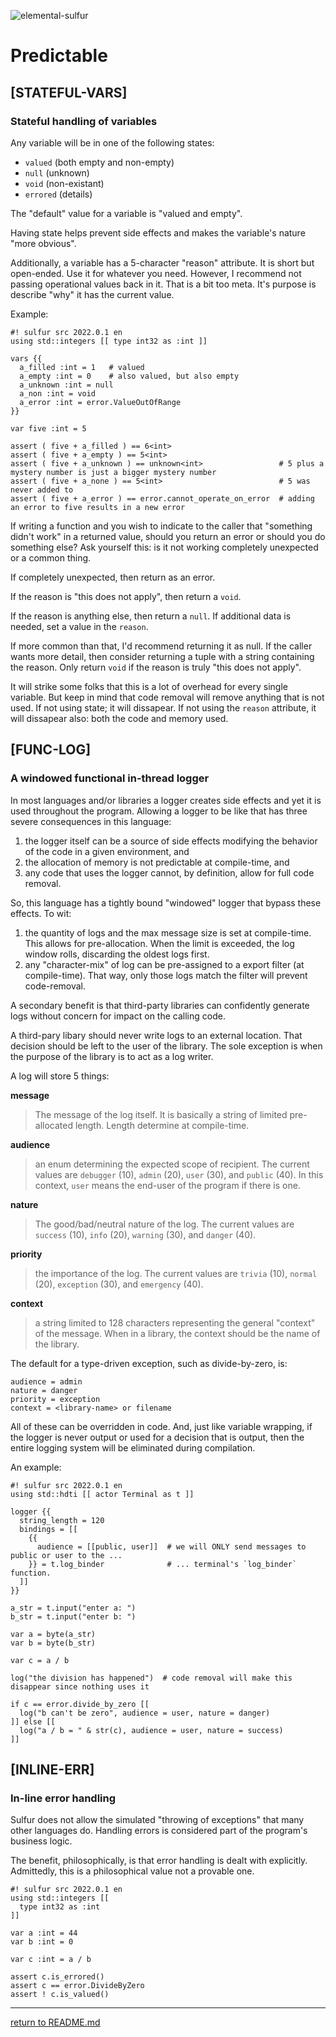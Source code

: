 ![elemental-sulfur](https://upload.wikimedia.org/wikipedia/commons/thumb/8/88/Sulfur_-_El_Desierto_mine%2C_San_Pablo_de_Napa%2C_Daniel_Campos_Province%2C_Potos%C3%AD%2C_Bolivia.jpg/220px-Sulfur_-_El_Desierto_mine%2C_San_Pablo_de_Napa%2C_Daniel_Campos_Province%2C_Potos%C3%AD%2C_Bolivia.jpg "Elemental Sulfer as seen on Wikipedia. Credit: Iifar")

# Predictable

## [STATEFUL-VARS]
### Stateful handling of variables

Any variable will be in one of the following states:

* `valued` (both empty and non-empty)
* `null` (unknown)
* `void` (non-existant)
* `errored` (details)

The "default" value for a variable is "valued and empty".

Having state helps prevent side effects and makes the variable's nature "more obvious".

Additionally, a variable has a 5-character "reason" attribute. It is short but open-ended. Use it for whatever you need. However, I recommend not passing operational values back in it. That is a bit too meta. It's purpose is describe "why" it has the current value.

Example:

```sulfur
#! sulfur src 2022.0.1 en
using std::integers [[ type int32 as :int ]]

vars {{
  a_filled :int = 1   # valued
  a_empty :int = 0    # also valued, but also empty
  a_unknown :int = null
  a_non :int = void
  a_error :int = error.ValueOutOfRange
}}

var five :int = 5

assert ( five + a_filled ) == 6<int>
assert ( five + a_empty ) == 5<int>
assert ( five + a_unknown ) == unknown<int>                 # 5 plus a mystery number is just a bigger mystery number
assert ( five + a_none ) == 5<int>                          # 5 was never added to
assert ( five + a_error ) == error.cannot_operate_on_error  # adding an error to five results in a new error
```

If writing a function and you wish to indicate to the caller that "something didn't work" in a returned value, should you return an error or should you do something else? Ask yourself this: is it not working completely unexpected or a common thing.

If completely unexpected, then return as an error.

If the reason is "this does not apply", then return a `void`.

If the reason is anything else, then return a `null`. If additional data is needed, set a value in the `reason`.

If more common than that, I'd recommend returning it as null. If the caller wants more detail, then consider returning a tuple with a string containing the reason. Only return `void` if the reason is truly "this does not apply".

It will strike some folks that this is a lot of overhead for every single variable. But keep in mind that code removal will remove anything that is not used. If not using state; it will dissapear. If not using the `reason` attribute, it will dissapear also: both the code and memory used.

## [FUNC-LOG]
### A windowed functional in-thread logger

In most languages and/or libraries a logger creates side effects and yet it is used throughout the program. Allowing a logger to be like that has three severe consequences in this language:

1. the logger itself can be a source of side effects modifying the behavior of the code in a given environment, and 
2. the allocation of memory is not predictable at compile-time, and
3. any code that uses the logger cannot, by definition, allow for full code removal.

So, this language has a tightly bound "windowed" logger that bypass these effects. To wit:

1. the quantity of logs and the max message size is set at compile-time. This allows for pre-allocation. When the limit is exceeded, the log window rolls, discarding the oldest logs first.
2. any "character-mix" of log can be pre-assigned to a export filter (at compile-time). That way, only those logs match the filter will prevent code-removal.

A secondary benefit is that third-party libraries can confidently generate logs without concern for impact on the calling code.

A third-pary libary should never write logs to an external location. That decision should be left to the user of the library. The sole exception is when the purpose of the library is to act as a log writer.

A log will store 5 things:

**message**

> The message of the log itself. It is basically a string of limited pre-allocated length. Length determine at compile-time.

**audience**

> an enum determining the expected scope of recipient. The current values are `debugger` (10), `admin` (20), `user` (30), and `public` (40). In this context, `user` means the end-user of the program if there is one.

**nature**

> The good/bad/neutral nature of the log. The current values are `success` (10), `info` (20), `warning` (30), and `danger` (40).

**priority**

> the importance of the log. The current values are `trivia` (10), `normal` (20), `exception` (30), and `emergency` (40).

**context**

> a string limited to 128 characters representing the general "context" of the message. When in a library, the context should be the name of the library.

The default for a type-driven exception, such as divide-by-zero, is:

```text
audience = admin
nature = danger
priority = exception
context = <library-name> or filename
```

All of these can be overridden in code. And, just like variable wrapping, if the logger is never output or used for a decision that is output, then the entire logging system will be eliminated during compilation.

An example:

```sulfur
#! sulfur src 2022.0.1 en
using std::hdti [[ actor Terminal as t ]]

logger {{
  string_length = 120
  bindings = [[
    {{
      audience = [[public, user]]  # we will ONLY send messages to public or user to the ...
    }} = t.log_binder              # ... terminal's `log_binder` function.
  ]]
}}

a_str = t.input("enter a: ")
b_str = t.input("enter b: ")

var a = byte(a_str)
var b = byte(b_str)

var c = a / b

log("the division has happened")  # code removal will make this disappear since nothing uses it

if c == error.divide_by_zero [[
  log("b can't be zero", audience = user, nature = danger)
]] else [[
  log("a / b = " & str(c), audience = user, nature = success)
]]
```

## [INLINE-ERR]
### In-line error handling

Sulfur does not allow the simulated "throwing of exceptions" that many other languages do. Handling errors is considered part of the program's business logic.

The benefit, philosophically, is that error handling is dealt with explicitly. Admittedly, this is a philosophical value not a provable one.

```sulfur
#! sulfur src 2022.0.1 en
using std::integers [[
  type int32 as :int
]]

var a :int = 44
var b :int = 0

var c :int = a / b 

assert c.is_errored()
assert c == error.DivideByZero
assert ! c.is_valued()
```

----

[return to README.md](README.md)

